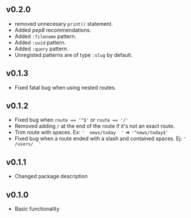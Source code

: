 v0.2.0
---
* removed unnecesary `print()` statement.
* Added *pep8* recommendations.
* Added `:filename` pattern.
* Added `:uuid` pattern.
* Added `:query` pattern.
* Unregisted patterns are of type `:slug` by default.

v0.1.3
---
* Fixed fatal bug when using nested routes.

v0.1.2
---
* Fixed bug when `route == '^$'` or `route == '/'`
* Removed adding `/` at the end of the route if it's not an exact route.
* Trim route with spaces. Ex: `'  news/today  '` => `'^news/today$'`
* Fixed bug when a route ended with a slash and contained spaces. Ej: `'  /users/  '`

v0.1.1
---
* Changed package description

v0.1.0
---
* Basic functionality